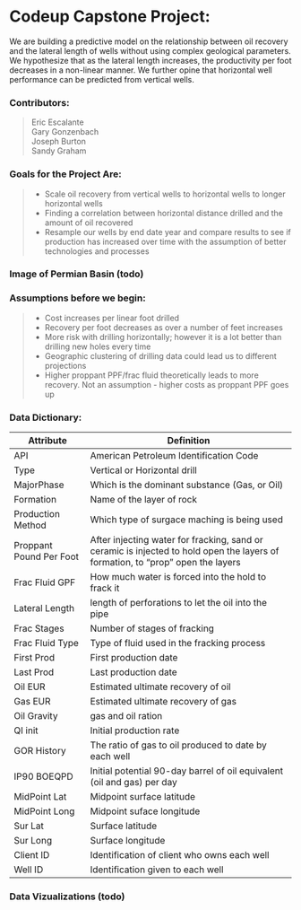 # Codeup Capstone Project:  
We are building a predictive model on the relationship between oil recovery and the lateral length of wells without using complex geological parameters. We hypothesize that as the lateral length increases, the productivity per foot decreases in a non-linear manner. We further opine that horizontal well performance can be predicted from vertical wells.

### Contributors:  
> Eric Escalante  
> Gary Gonzenbach  
> Joseph Burton  
> Sandy Graham  


### Goals for the Project Are:
>- Scale oil recovery from vertical wells to horizontal wells to longer horizontal wells  
>- Finding a correlation between horizontal distance drilled and the amount of oil recovered   
>- Resample our wells by end date year and compare results to see if production has increased over time with the assumption of better technologies and processes

### Image of Permian Basin (todo)

### Assumptions before we begin:
>- Cost increases per linear foot drilled  
>- Recovery per foot decreases as over a number of feet increases  
>- More risk with drilling horizontally; however it is a lot better than drilling new holes every time  
>- Geographic clustering of drilling data could lead us to different projections  
>- Higher proppant PPF/frac fluid theoretically leads to more recovery.  Not an assumption - higher costs as proppant PPF goes up  

### Data Dictionary:  
Attribute | Definition
------------ | -------------
API | American Petroleum Identification Code
Type | Vertical or Horizontal drill
MajorPhase | Which is the dominant substance (Gas, or Oil)
Formation |  Name of the layer of rock
Production Method | Which type of surgace maching is being used
Proppant Pound Per Foot | After injecting water for fracking, sand or ceramic is injected to hold open the layers of formation, to “prop” open the layers
Frac Fluid GPF | How much water is forced into the hold to frack it
Lateral Length | length of perforations to let the oil into the pipe
Frac Stages | Number of stages of fracking
Frac Fluid Type | Type of fluid used in the fracking process
First Prod | First production date
Last Prod | Last production date
Oil EUR | Estimated ultimate recovery of oil
Gas EUR | Estimated ultimate recovery of gas
Oil Gravity | gas and oil ration
QI init | Initial production rate
GOR History | The ratio of gas to oil produced to date by each well
IP90 BOEQPD | Initial potential 90-day barrel of oil equivalent (oil and gas) per day
MidPoint Lat | Midpoint surface latitude
MidPoint Long | Midpoint suface longitude
Sur Lat | Surface latitude
Sur Long | Surface longitude
Client ID | Identification of client who owns each well
Well ID | Identification given to each well

### Data Vizualizations (todo)